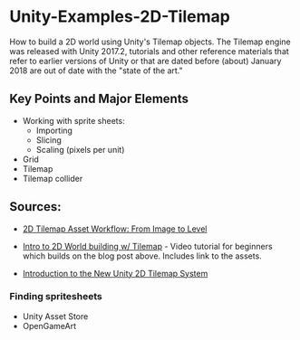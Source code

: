 # Unity-Examples-2D-Tilemap

How to build a 2D world using Unity's Tilemap objects. The Tilemap engine was released with Unity 2017.2, tutorials and other reference materials that refer to earlier versions of Unity or that are dated before (about) January 2018 are out of date with the "state of the art."

## Key Points and Major Elements

* Working with sprite sheets:
  - Importing
  - Slicing
  - Scaling (pixels per unit)
* Grid
* Tilemap
* Tilemap collider

## Sources:

* [2D Tilemap Asset Workflow: From Image to Level](https://blogs.unity3d.com/2018/01/25/2d-tilemap-asset-workflow-from-image-to-level/)
* [Intro to 2D World building w/ Tilemap](https://unity3d.com/learn/tutorials/topics/2d-game-creation/intro-2d-world-building-w-tilemap) - Video tutorial for beginners which builds on the blog post above. Includes link to the assets.

* [Introduction to the New Unity 2D Tilemap System](https://www.raywenderlich.com/23-introduction-to-the-new-unity-2d-tilemap-system)

### Finding spritesheets

* Unity Asset Store
* OpenGameArt
